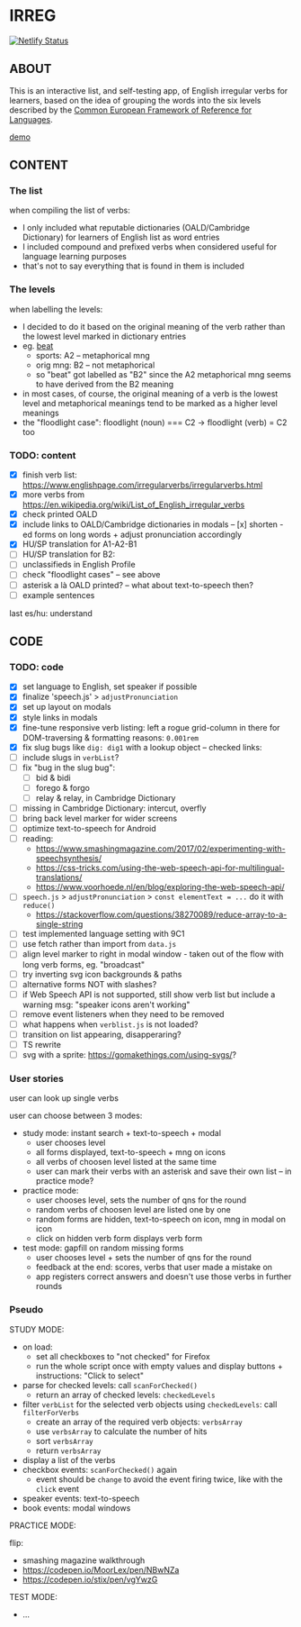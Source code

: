# IRREG

[![Netlify Status](https://api.netlify.com/api/v1/badges/e623a1ff-91a5-44cd-9dca-8349099b44d1/deploy-status)](https://app.netlify.com/sites/irreg/deploys)

## ABOUT

This is an interactive list, and self-testing app, of English irregular verbs for learners, based on the idea of grouping the words into the six levels described by the [Common European Framework of Reference for Languages](https://en.wikipedia.org/wiki/Common_European_Framework_of_Reference_for_Languages).

[demo](https://irreg.netlify.app/)

## CONTENT

### The list

when compiling the list of verbs:
* I only included what reputable dictionaries (OALD/Cambridge Dictionary) for learners of English list as word entries
* I included compound and prefixed verbs when considered useful for language learning purposes
* that's not to say everything that is found in them is included

### The levels

when labelling the levels:
* I decided to do it based on the original meaning of the verb rather than the lowest level marked in dictionary entries
* eg. [beat](https://www.oxfordlearnersdictionaries.com/definition/english/beat_1?q=beat)
  + sports: A2 – metaphorical mng
  + orig mng: B2 – not metaphorical
  + so "beat" got labelled as "B2" since the A2 metaphorical mng seems to have derived from the B2 meaning
* in most cases, of course, the original meaning of a verb is the lowest level and metaphorical meanings tend to be marked as a higher level meanings
* the "floodlight case": floodlight (noun) === C2 -> floodlight (verb) = C2 too

### TODO: content
- [x] finish verb list: <https://www.englishpage.com/irregularverbs/irregularverbs.html>
- [x] more verbs from <https://en.wikipedia.org/wiki/List_of_English_irregular_verbs>
- [x] check printed OALD
- [x] include links to OALD/Cambridge dictionaries in modals
– [x] shorten -ed forms on long words + adjust pronunciation accordingly
- [x] HU/SP translation for A1-A2-B1
- [ ] HU/SP translation for B2:
- [ ] unclassifieds in English Profile
- [ ] check "floodlight cases" – see above
- [ ] asterisk a là OALD printed? – what about text-to-speech then?
- [ ] example sentences

last es/hu: understand

## CODE

### TODO: code
- [x] set language to English, set speaker if possible
- [x] finalize 'speech.js' > `adjustPronunciation`
- [x] set up layout on modals
- [x] style links in modals
- [x] fine-tune responsive verb listing: left a rogue grid-column in there for DOM-traversing & formatting reasons: `0.001rem`
- [x] fix slug bugs like `dig: dig1` with a lookup object – checked links:
- [ ] include slugs in `verbList`?
- [ ] fix "bug in the slug bug":
  - [ ] bid & bidi
  - [ ] forego & forgo
  - [ ] relay & relay, in Cambridge Dictionary
- [ ] missing in Cambridge Dictionary: intercut, overfly
- [ ] bring back level marker for wider screens
- [ ] optimize text-to-speech for Android
- [ ] reading:
  + <https://www.smashingmagazine.com/2017/02/experimenting-with-speechsynthesis/>
  + <https://css-tricks.com/using-the-web-speech-api-for-multilingual-translations/>
  + <https://www.voorhoede.nl/en/blog/exploring-the-web-speech-api/>
- [ ] `speech.js` > `adjustPronunciation` > `const elementText = ...` do it with `reduce()`
  + <https://stackoverflow.com/questions/38270089/reduce-array-to-a-single-string>
- [ ] test implemented language setting with 9C1
- [ ] use fetch rather than import from `data.js`
- [ ] align level marker to right in modal window - taken out of the flow with long verb forms, eg. "broadcast"
- [ ] try inverting svg icon backgrounds & paths
- [ ] alternative forms NOT with slashes?
- [ ] if Web Speech API is not supported, still show verb list but include a warning msg: "speaker icons aren't working"
- [ ] remove event listeners when they need to be removed
- [ ] what happens when `verblist.js` is not loaded?
- [ ] transition on list appearing, disapperaring?
- [ ] TS rewrite
- [ ] svg with a sprite: https://gomakethings.com/using-svgs/?

### User stories

user can look up single verbs

user can choose between 3 modes:
  + study mode: instant search + text-to-speech + modal
    - user chooses level
    - all forms displayed, text-to-speech + mng on icons
    - all verbs of choosen level listed at the same time
    - user can mark their verbs with an asterisk and save their own list – in practice mode?
  + practice mode:
    - user chooses level, sets the number of qns for the round
    - random verbs of choosen level are listed one by one
    - random forms are hidden, text-to-speech on icon, mng in modal on icon
    - click on hidden verb form displays verb form
  + test mode: gapfill on random missing forms
    - user chooses level + sets the number of qns for the round
    - feedback at the end: scores, verbs that user made a mistake on
    - app registers correct answers and doesn't use those verbs in further rounds

### Pseudo

STUDY MODE:
* on load:
  + set all checkboxes to "not checked" for Firefox
  + run the whole script once with empty values and display buttons + instructions: "Click to select"
* parse for checked levels: call `scanForChecked()`
  + return an array of checked levels: `checkedLevels`
* filter `verbList` for the selected verb objects using `checkedLevels`: call `filterForVerbs`
  + create an array of the required verb objects: `verbsArray`
  + use `verbsArray` to calculate the number of hits
  + sort `verbsArray`
  + return `verbsArray`
* display a list of the verbs
* checkbox events: `scanForChecked()` again
  + event should be `change` to avoid the event firing twice, like with the `click` event
* speaker events: text-to-speech
* book events: modal windows

PRACTICE MODE:

flip:
* smashing magazine walkthrough
* <https://codepen.io/MoorLex/pen/NBwNZa>
* <https://codepen.io/stix/pen/vgYwzG>

TEST MODE:
* ...

